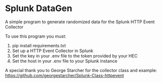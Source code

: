 # Splunk DataGen

A simple program to generate randomized data for the Splunk HTTP Event Collector

To use this program you must: 
1. pip install requirements.txt 
2. Set up a HTTP Event Collector in Splunk
3. Set the key in your .env file to the token provided by your HEC
4. Set the host in your .env file to your Splunk instance 

A special thank you to George Starcher for the collector class and example: https://github.com/georgestarcher/Splunk-Class-httpevent
